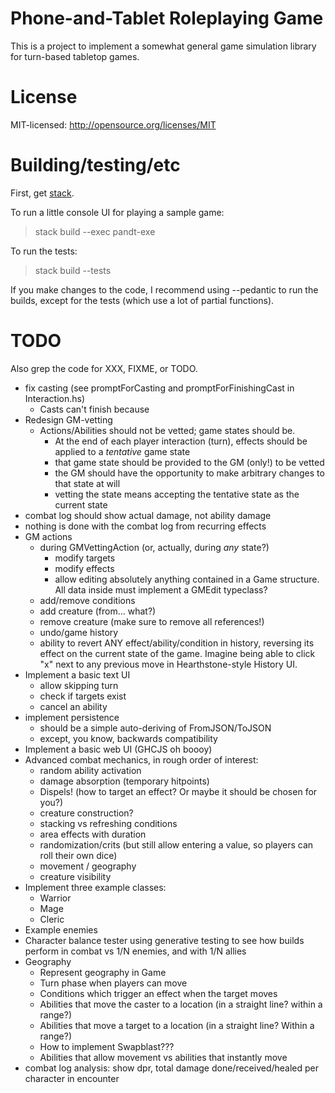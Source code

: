 # Phone-and-Tablet Roleplaying Game

This is a project to implement a somewhat general game simulation library for turn-based tabletop
games.

# License

MIT-licensed: http://opensource.org/licenses/MIT

# Building/testing/etc

First, get [stack](https://haskellstack.org/).

To run a little console UI for playing a sample game:

> stack build --exec pandt-exe

To run the tests:

> stack build --tests

If you make changes to the code, I recommend using --pedantic to run the builds, except for the
tests (which use a lot of partial functions).

# TODO

Also grep the code for XXX, FIXME, or TODO.

- fix casting (see promptForCasting and promptForFinishingCast in Interaction.hs)
  - Casts can't finish because 
- Redesign GM-vetting
  - Actions/Abilities should not be vetted; game states should be.
    - At the end of each player interaction (turn), effects should be applied to a *tentative* game state
    - that game state should be provided to the GM (only!) to be vetted
    - the GM should have the opportunity to make arbitrary changes to that state at will
    - vetting the state means accepting the tentative state as the current state
- combat log should show actual damage, not ability damage
- nothing is done with the combat log from recurring effects
- GM actions
  - during GMVettingAction (or, actually, during _any_ state?)
    - modify targets
    - modify effects
    - allow editing absolutely anything contained in a Game structure. All data inside must
      implement a GMEdit typeclass?
  - add/remove conditions
  - add creature (from... what?)
  - remove creature (make sure to remove all references!)
  - undo/game history
  - ability to revert ANY effect/ability/condition in history, reversing its effect on the current
    state of the game. Imagine being able to click "x" next to any previous move in
    Hearthstone-style History UI.
- Implement a basic text UI
  - allow skipping turn
  - check if targets exist
  - cancel an ability
- implement persistence
  - should be a simple auto-deriving of FromJSON/ToJSON
  - except, you know, backwards compatibility
- Implement a basic web UI (GHCJS oh boooy)
- Advanced combat mechanics, in rough order of interest:
  - random ability activation
  - damage absorption (temporary hitpoints)
  - Dispels! (how to target an effect? Or maybe it should be chosen for you?)
  - creature construction?
  - stacking vs refreshing conditions
  - area effects with duration
  - randomization/crits (but still allow entering a value, so players can roll their own dice)
  - movement / geography
  - creature visibility
- Implement three example classes:
  - Warrior
  - Mage
  - Cleric
- Example enemies
- Character balance tester using generative testing to see how builds perform
  in combat vs 1/N enemies, and with 1/N allies
- Geography
  - Represent geography in Game
  - Turn phase when players can move
  - Conditions which trigger an effect when the target moves
  - Abilities that move the caster to a location (in a straight line? within a range?)
  - Abilities that move a target to a location (in a straight line? Within a range?)
  - How to implement Swapblast???
  - Abilities that allow movement vs abilities that instantly move
- combat log analysis: show dpr, total damage done/received/healed per character in encounter
